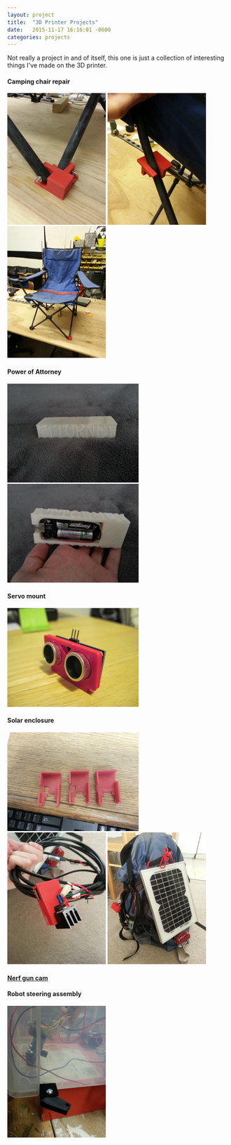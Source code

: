 ```yaml
---
layout: project
title:  "3D Printer Projects"
date:   2015-11-17 16:16:01 -0600
categories: projects
---
```


Not really a project in and of itself, this one is just a collection of interesting things I\'ve made on the 3D printer.

#### Camping chair repair
![](/pictures/CampingChair1.png)
![](/pictures/CampingChair2.png)
![](/pictures/CampingChair3.png)

#### Power of Attorney
![](/pictures/PowerOfAttorney1.png)
![](/pictures/PowerOfAttorney2.png)

#### Servo mount
![](/pictures/ServoMount1.png)

#### Solar enclosure
![](/pictures/SolarEnclosure1.png)
![](/pictures/SolarEnclosure2.png)
![](/pictures/SolarEnclosure3.png)

#### [Nerf gun cam](http://youtu.be/vGRJ7N-sHWg)

#### Robot steering assembly
![](/pictures/Steering1.png)

